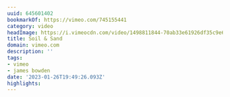 ```yaml
---
uuid: 645601402
bookmarkOf: https://vimeo.com/745155441
category: video
headImage: https://i.vimeocdn.com/video/1498811844-70ab33e61926df35c9e61444711384c873432e5b15ff86d30eb3fd53415233e5-d_295x166
title: Soil & Sand
domain: vimeo.com
description: ''
tags:
- vimeo
- james bowden
date: '2023-01-26T19:49:26.093Z'
highlights:
---
```



